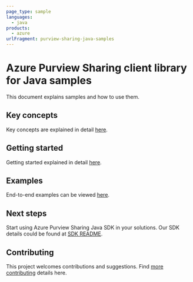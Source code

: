 ```yaml
---
page_type: sample
languages:
  - java
products:
  - azure
urlFragment: purview-sharing-java-samples
---
```


# Azure Purview Sharing client library for Java samples
This document explains samples and how to use them.

## Key concepts
Key concepts are explained in detail [here][SDK_README_KEY_CONCEPTS].

## Getting started
Getting started explained in detail [here][SDK_README_GETTING_STARTED].

## Examples
End-to-end examples can be viewed [here][sample_readme].

## Next steps
Start using Azure Purview Sharing Java SDK in your solutions. Our SDK details could be found at [SDK README][SHARE_SDK_README].

## Contributing
This project welcomes contributions and suggestions. Find [more contributing][SDK_README_CONTRIBUTING] details here.

<!-- LINKS -->
[SHARE_SDK_README]: https://github.com/Azure/azure-sdk-for-java/blob/main/sdk/purview/azure-analytics-purview-sharing/README.md
[SDK_README_GETTING_STARTED]: https://github.com/Azure/azure-sdk-for-java/blob/main/sdk/purview/azure-analytics-purview-sharing/README.md#getting-started
[SDK_README_KEY_CONCEPTS]: https://github.com/Azure/azure-sdk-for-java/blob/main/sdk/purview/azure-analytics-purview-sharing/README.md#key-concepts
[SDK_README_CONTRIBUTING]: https://github.com/Azure/azure-sdk-for-java/blob/main/CONTRIBUTING.md
[sample_readme]: https://github.com/Azure/azure-sdk-for-java/blob/main/sdk/purview/azure-analytics-purview-sharing/src/samples/java/com/azure/analytics/purview/sharing/ReadmeSamples.java